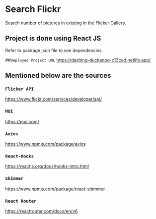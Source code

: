 # Search Flickr
  Search number of pictures in existing in the Flicker Gallery.
  
## Project is done using React JS 
  Refer to package.json file to see dependencies.
  
##`Deployed Project URL`
https://dashing-duckanoo-c13ced.netlify.app/
  
## Mentioned below are the sources 
### `Flicker API`
https://www.flickr.com/services/developer/api/
### `MUI`
https://mui.com/
### `Axios`
https://www.npmjs.com/package/axios
### `React-Hooks`
https://reactjs.org/docs/hooks-intro.html
### `Shimmer`
https://www.npmjs.com/package/react-shimmer
### `React Router`
https://reactrouter.com/docs/en/v6
